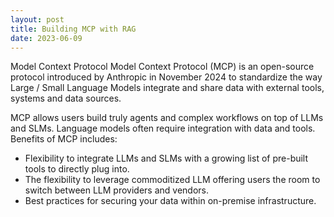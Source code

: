 ```yaml
---
layout: post
title: Building MCP with RAG
date: 2023-06-09
---
```

Model Context Protocol
Model Context Protocol (MCP) is an open-source protocol introduced by Anthropic in November 2024 to standardize the way Large / Small Language Models integrate and share data with external tools, systems and data sources.


MCP allows users build truly agents and complex workflows on top of LLMs and SLMs. Language models often require integration with data and tools. Benefits of MCP includes:

- Flexibility to integrate LLMs and SLMs with a growing list of pre-built tools to directly plug into.
- The flexibility to leverage commoditized LLM offering users the room to switch between LLM providers and vendors.
- Best practices for securing your data within on-premise infrastructure.
